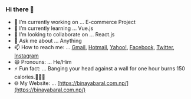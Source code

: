 ### Hi there 👋

- 🔭 I’m currently working on ... E-commerce Project
- 🌱 I’m currently learning ... Vue.js
- 👯 I’m looking to collaborate on ... React.js<!-- 🤔 I’m looking for help with ... -->
- 💬 Ask me about ... Anything
- 📫 How to reach me: ... [Gmail](mailto:binaya.baral5@gmail.com), [Hotmail](mailto:binaya.baral5@hotmail.com), [Yahoo!](mailto:binaya.baral5@yahoo.com), [Facebook](https://www.facebook.com/binaya.baral.98), [Twitter](https://twitter.com/binayabaral), [Instagram](https://www.instagram.com/binaya.baral5/)
- 😄 Pronouns: ... He/Him
- ⚡ Fun fact: ... Banging your head against a wall for one hour burns 150 calories.🤣🤣🤣
- 🌐 My Website: ... [https://binayabaral.com.np/](https://binayabaral.com.np/)
